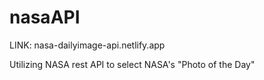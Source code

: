 # nasaAPI

LINK: nasa-dailyimage-api.netlify.app

Utilizing NASA rest API to select NASA's "Photo of the Day"
